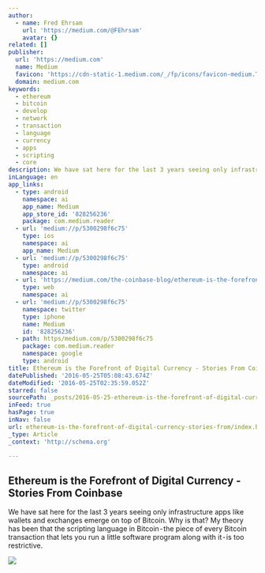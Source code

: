 ```yaml
---
author:
  - name: Fred Ehrsam
    url: 'https://medium.com/@FEhrsam'
    avatar: {}
related: []
publisher:
  url: 'https://medium.com'
  name: Medium
  favicon: 'https://cdn-static-1.medium.com/_/fp/icons/favicon-medium.TAS6uQ-Y7kcKgi0xjcYHXw.ico'
  domain: medium.com
keywords:
  - ethereum
  - bitcoin
  - develop
  - network
  - transaction
  - language
  - currency
  - apps
  - scripting
  - core
description: We have sat here for the last 3 years seeing only infrastructure apps like wallets and exchanges emerge on top of Bitcoin. Why is that? My theory has been that the scripting language in Bitcoin - the piece of every Bitcoin transaction that lets you run a little software program along with it - is too restrictive.
inLanguage: en
app_links:
  - type: android
    namespace: ai
    app_name: Medium
    app_store_id: '828256236'
    package: com.medium.reader
  - url: 'medium://p/5300298f6c75'
    type: ios
    namespace: ai
    app_name: Medium
  - url: 'medium://p/5300298f6c75'
    type: android
    namespace: ai
  - url: 'https://medium.com/the-coinbase-blog/ethereum-is-the-forefront-of-digital-currency-5300298f6c75'
    type: web
    namespace: ai
  - url: 'medium://p/5300298f6c75'
    namespace: twitter
    type: iphone
    name: Medium
    id: '828256236'
  - path: https/medium.com/p/5300298f6c75
    package: com.medium.reader
    namespace: google
    type: android
title: Ethereum is the Forefront of Digital Currency - Stories From Coinbase
datePublished: '2016-05-25T05:08:43.674Z'
dateModified: '2016-05-25T02:35:59.052Z'
starred: false
sourcePath: _posts/2016-05-25-ethereum-is-the-forefront-of-digital-currency-stories-from.md
inFeed: true
hasPage: true
inNav: false
url: ethereum-is-the-forefront-of-digital-currency-stories-from/index.html
_type: Article
_context: 'http://schema.org'

---
```

<article style=""><h1>Ethereum is the Forefront of Digital Currency - Stories From Coinbase</h1><p>We have sat here for the last 3 years seeing only infrastructure apps like wallets and exchanges emerge on top of Bitcoin. Why is that? My theory has been that the scripting language in Bitcoin - the piece of every Bitcoin transaction that lets you run a little software program along with it - is too restrictive.</p><img src="https://cdn-images-1.medium.com/max/1200/1*xBishq5PiHaJFFKF8XR2QQ.png" /></article>